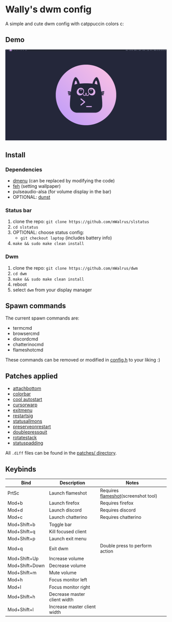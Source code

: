 # Wally's dwm config
A simple and cute dwm config with catppuccin colors c:

## Demo
![demo](./demo/screenshot.png)

## Install

### Dependencies
- [dmenu](https://tools.suckless.org/dmenu/) (can be replaced by modifying the code)
- [feh](https://github.com/derf/feh) (setting wallpaper)
- pulseaudio-alsa (for volume display in the bar)
- OPTIONAL: [dunst](https://github.com/dunst-project/dunst)

### Status bar
1. clone the repo: `git clone https://github.com/mWalrus/slstatus`
2. `cd slstatus`
3. OPTIONAL: choose status config:
    - `git checkout laptop` (includes battery info)
4. `make && sudo make clean install`

### Dwm
1. clone the repo: `git clone https://github.com/mWalrus/dwm`
2. `cd dwm`
3. `make && sudo make clean install`
4. reboot
5. select `dwm` from your display manager

## Spawn commands
The current spawn commands are:
- termcmd
- browsercmd
- discordcmd
- chatterinocmd
- flameshotcmd

These commands can be removed or modified in [config.h](./config.h) to your liking :)

## Patches applied
- [attachbottom](https://dwm.suckless.org/patches/attachbottom/)
- [colorbar](https://dwm.suckless.org/patches/colorbar/)
- [cool autostart](https://dwm.suckless.org/patches/cool_autostart/)
- [cursorwarp](https://dwm.suckless.org/patches/cursorwarp/)
- [exitmenu](https://dwm.suckless.org/patches/exitmenu/)
- [restartsig](https://dwm.suckless.org/patches/restartsig/)
- [statusallmons](https://dwm.suckless.org/patches/statusallmons/)
- [preserveonrestart](https://dwm.suckless.org/patches/preserveonrestart/)
- [doublepressquit](https://dwm.suckless.org/patches/doublepressquit/)
- [rotatestack](https://dwm.suckless.org/patches/rotatestack/)
- [statuspadding](https://dwm.suckless.org/patches/statuspadding/)

All `.diff` files can be found in the [patches/ directory](./patches).

## Keybinds
|Bind|Description|Notes|
|-|-|-|
|PrtSc|Launch flameshot|Requires [flameshot](https://github.com/flameshot-org/flameshot)(screenshot tool)|
|Mod+b|Launch firefox|Requires firefox|
|Mod+d|Launch discord|Requires discord|
|Mod+c|Launch chatterino|Requires chatterino|
|Mod+Shift+b|Toggle bar||
|Mod+Shift+q|Kill focused client||
|Mod+Shift+p|Launch exit menu||
|Mod+q|Exit dwm|Double press to perform action|
|Mod+Shift+Up|Increase volume||
|Mod+Shift+Down|Decrease volume||
|Mod+Shift+m|Mute volume||
|Mod+h|Focus monitor left||
|Mod+l|Focus monitor right||
|Mod+Shift+h|Decrease master client width||
|Mod+Shift+l|Increase master client width||

